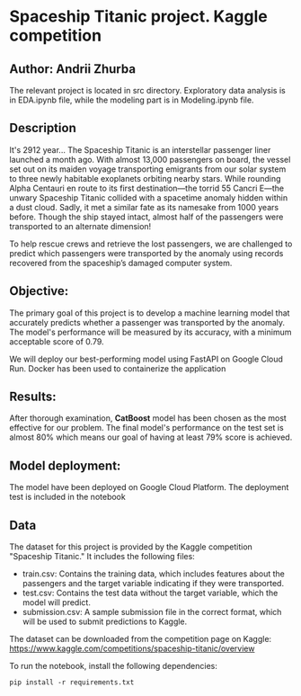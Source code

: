 # Spaceship Titanic project. Kaggle competition
## Author: Andrii Zhurba
The relevant project is located in src directory. 
Exploratory data analysis is in EDA.ipynb file,
while the modeling part is in Modeling.ipynb file.

## Description
It's 2912 year... The Spaceship Titanic is an 
interstellar passenger liner launched a month ago. 
With almost 13,000 passengers on board, the vessel 
set out on its maiden voyage transporting emigrants
from our solar system to three newly habitable 
exoplanets orbiting nearby stars. While rounding 
Alpha Centauri en route to its first destination—the 
torrid 55 Cancri E—the unwary Spaceship Titanic 
collided with a spacetime anomaly hidden within 
a dust cloud. Sadly, it met a similar fate as its
namesake from 1000 years before. Though the ship
stayed intact, almost half of the passengers 
were transported to an alternate dimension!

To help rescue crews and retrieve the 
lost passengers, we are challenged to predict 
which passengers were transported by the anomaly 
using records recovered from the spaceship’s 
damaged computer system.

## Objective:
The primary goal of this project is to develop a
machine learning model that accurately predicts 
whether a passenger was transported by the anomaly.
The model's performance will be measured by its
accuracy, with a minimum acceptable score of 0.79.

We will deploy our best-performing model using FastAPI on Google Cloud Run. Docker has been used to containerize the application

## Results:
After thorough examination, **CatBoost** model has 
been chosen as the most effective for our problem. 
The final model's performance on the test set is 
almost 80% which means our goal of having at least 79% 
score is achieved.

## Model deployment:
The model have been deployed on Google Cloud Platform. The deployment test is included in the notebook

## Data
The dataset for this project is provided by the Kaggle competition "Spaceship Titanic."
It includes the following files:

* train.csv: Contains the training data, which includes features about the passengers and the target variable indicating if they were transported.
* test.csv: Contains the test data without the target variable, which the model will predict.
* submission.csv: A sample submission file in the correct format, which will be used to submit predictions to Kaggle.

The dataset can be downloaded from the competition page on Kaggle: https://www.kaggle.com/competitions/spaceship-titanic/overview

To run the notebook, install the following dependencies:
```commandline
pip install -r requirements.txt
```
